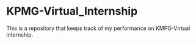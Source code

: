 # KPMG-Virtual_Internship

This is a repository that keeps track of my performance on KMPG-Virtual internship.

